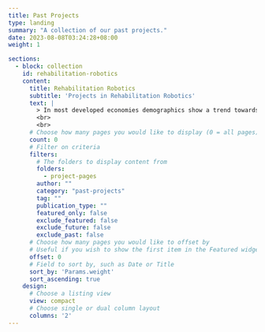 ```yaml
---
title: Past Projects
type: landing
summary: "A collection of our past projects."
date: 2023-08-08T03:24:28+08:00
weight: 1

sections:
  - block: collection
    id: rehabilitation-robotics
    content:
      title: Rehabilitation Robotics
      subtitle: 'Projects in Rehabilitation Robotics'
      text: |
        > In most developed economies demographics show a trend towards an aging population. As a result, many age related illnesses like stroke are becoming increasingly prevalent, resulting in increased rates of adult disabilities such as gait impairment. Wearable robotic exoskeletons may be able to ease the impact of aging populations on local healthcare systems as well as improve the quality of life of individuals with disabilities. However, current exoskeletons are often bulky, heavy, and expensive, and are not suitable for use in the community or home settings. We are developing several novel robotic devices for gait rehabilitation and assistive that could potentially be used at community centres or home settings. Our robots are based on novel actuator and mechanical designs, sensing, and control methodology to achieve safer human robot interaction and control and can potentially offer better functional outcomes.
        <br>
        <br>
      # Choose how many pages you would like to display (0 = all pages)
      count: 0
      # Filter on criteria
      filters:
        # The folders to display content from
        folders:
          - project-pages
        author: ""
        category: "past-projects"
        tag: ""
        publication_type: ""
        featured_only: false
        exclude_featured: false
        exclude_future: false
        exclude_past: false
      # Choose how many pages you would like to offset by
      # Useful if you wish to show the first item in the Featured widget
      offset: 0
      # Field to sort by, such as Date or Title
      sort_by: 'Params.weight'
      sort_ascending: true
    design:
      # Choose a listing view
      view: compact
      # Choose single or dual column layout
      columns: '2'
---
```

